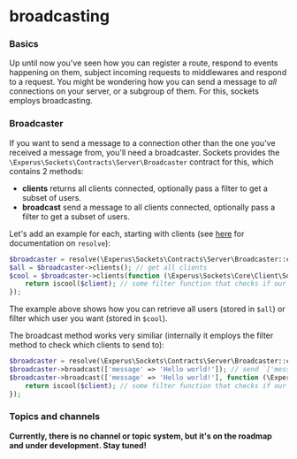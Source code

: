 # broadcasting

### Basics

Up until now you've seen how you can register a route, respond to events happening on them, subject incoming requests to middlewares and respond to a request. You might be wondering how you can send a message to *all* connections on your server, or a subgroup of them. For this, sockets employs broadcasting.

### Broadcaster

If you want to send a message to a connection other than the one you've received a message from, you'll need a broadcaster. Sockets provides the `\Experus\Sockets\Contracts\Server\Broadcaster` contract for this, which contains 2 methods:
- **clients** returns all clients connected, optionally pass a filter to get a subset of users.
- **broadcast** send a message to all clients connected, optionally pass a filter to get a subset of users.

Let's add an example for each, starting with clients (see [here](https://laravel.com/docs/container#resolving) for documentation on `resolve`):
```php
$broadcaster = resolve(\Experus\Sockets\Contracts\Server\Broadcaster::class); // resolve the broadcaster
$all = $broadcaster->clients(); // get all clients
$cool = $broadcaster->clients(function (\Experus\Sockets\Core\Client\SocketClient $client) { // returns all 'cool' users
    return iscool($client); // some filter function that checks if our user is cool!
});
```
The example above shows how you can retrieve all users (stored in `$all`) or filter which user you want (stored in `$cool`).

The broadcast method works very similiar (internally it employs the filter method to check which clients to send to):
```php
$broadcaster = resolve(\Experus\Sockets\Contracts\Server\Broadcaster::class); // resolve the broadcaster
$broadcaster->broadcast(['message' => 'Hello world!']); // send `['message' => 'Hello world!']` to all users
$broadcaster->broadcast(['message' => 'Hello world!'], function (\Experus\Sockets\Core\Client\SocketClient $client) { // sends only to the 'cool' users
    return iscool($client); // some filter function that checks if our user is cool!
});
```

### Topics and channels
**Currently, there is no channel or topic system, but it's on the roadmap and under development. Stay tuned!**
